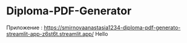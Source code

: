 # Diploma-PDF-Generator
Приложение :
https://smirnovaanastasia1234-diploma-pdf-generato-streamlit-app-z6st6t.streamlit.app/
Hello
